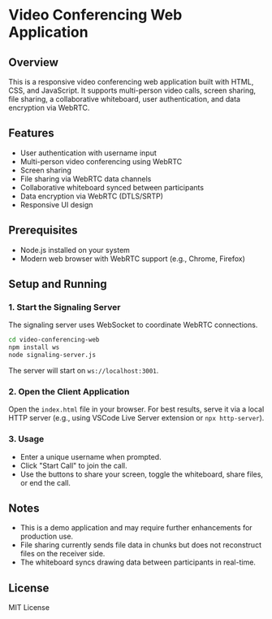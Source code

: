 # Video Conferencing Web Application

## Overview
This is a responsive video conferencing web application built with HTML, CSS, and JavaScript. It supports multi-person video calls, screen sharing, file sharing, a collaborative whiteboard, user authentication, and data encryption via WebRTC.

## Features
- User authentication with username input
- Multi-person video conferencing using WebRTC
- Screen sharing
- File sharing via WebRTC data channels
- Collaborative whiteboard synced between participants
- Data encryption via WebRTC (DTLS/SRTP)
- Responsive UI design

## Prerequisites
- Node.js installed on your system
- Modern web browser with WebRTC support (e.g., Chrome, Firefox)

## Setup and Running

### 1. Start the Signaling Server
The signaling server uses WebSocket to coordinate WebRTC connections.

```bash
cd video-conferencing-web
npm install ws
node signaling-server.js
```

The server will start on `ws://localhost:3001`.

### 2. Open the Client Application
Open the `index.html` file in your browser. For best results, serve it via a local HTTP server (e.g., using VSCode Live Server extension or `npx http-server`).

### 3. Usage
- Enter a unique username when prompted.
- Click "Start Call" to join the call.
- Use the buttons to share your screen, toggle the whiteboard, share files, or end the call.

## Notes
- This is a demo application and may require further enhancements for production use.
- File sharing currently sends file data in chunks but does not reconstruct files on the receiver side.
- The whiteboard syncs drawing data between participants in real-time.

## License
MIT License
